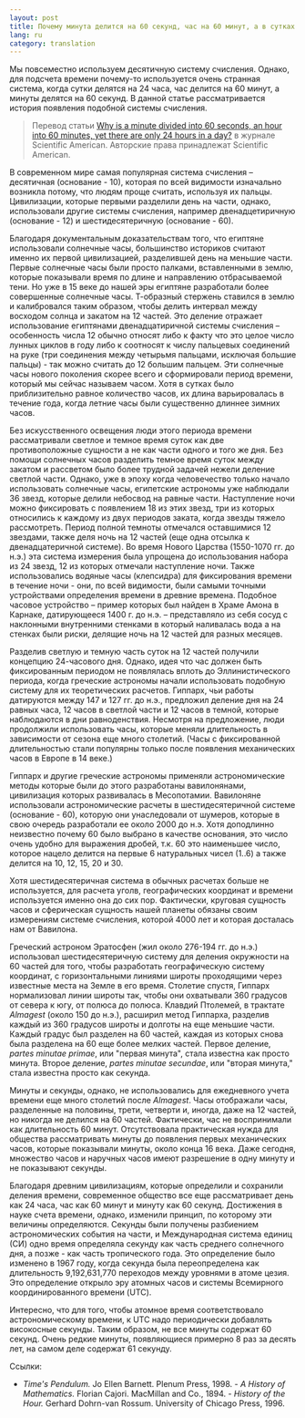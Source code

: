 ```yaml
---
layout: post
title: Почему минута делится на 60 секунд, час на 60 минут, а в сутках только 24 часа?
lang: ru
category: translation
---
```



Мы повсеместно используем десятичную систему счисления. Однако, для подсчета
времени почему-то используется очень странная система, когда сутки делятся
на 24 часа, час делится на 60 минут, а минуты делятся на 60 секунд. В данной
статье рассматривается история появления подобной системы счисления.

<!--more-->

> Перевод статьи [Why is a minute divided into 60 seconds, an hour into 60
minutes, yet there are only 24 hours in a
day?](http://www.scientificamerican.com/article/experts-time-division-days-hours-minutes/)
в журнале Scientific American. Авторские права принадлежат Scientific
American.

В современном мире самая популярная система счисления – десятичная
(основание - 10), которая по всей видимости изначально возникла потому, что
людям проще считать, используя их пальцы. Цивилизации, которые первыми
разделили день на части, однако, использовали другие системы счисления,
например двенадцетиричную (основание - 12) и шестидесятеричную (основание -
60).

Благодаря документальным доказательствам того, что египтяне использовали
солнечные часы, большинство историков считают именно их первой цивилизацией,
разделившей день на меньшие части. Первые солнечные часы были просто
палками, вставленными в землю, которые показывали время по длине и
направлению отбрасываемой тени. Но уже в 15 веке до нашей эры египтяне
разработали более совершенные солнечные часы. Т-образный стержень ставился в
землю и калибровался таким образом, чтобы делить интервал между восходом
солнца и закатом на 12 частей. Это деление отражает использование египтянами
двенадцатиричной системы счисления – особенность числа 12 обычно относят
либо к факту что это целое число лунных циклов в году либо к соотносят к
числу пальцевых соединений на руке (три соединения между четырьмя пальцами,
исключая большие пальцы) - так можно считать до 12 большим пальцем. Эти
солнечные часы нового поколения скорее всего и сформировали период времени,
который мы сейчас называем часом. Хотя в сутках было приблизительно равное
количество часов, их длина варьировалась в течение года, когда летние часы
были существенно длиннее зимних часов.

Без искусственного освещения люди этого периода времени рассматривали
светлое и темное время суток как две противоположные сущности а не как части
одного и того же дня. Без помощи солнечных часов разделить темное время
суток между закатом и рассветом было более трудной задачей нежели деление
светлой части. Однако, уже в эпоху когда человечество только начало
использовать солнечные часы, египетские астрономы уже наблюдали 36 звезд,
которые делили небосвод на равные части. Наступление ночи можно фиксировать
с появлением 18 из этих звезд, три из которых относились к каждому из двух
периодов заката, когда звезды тяжело рассмотреть. Период полной темноты
отмечался оставшимися 12 звездами, также деля ночь на 12 частей (еще одна
отсылка к двенадцатеричной системе). Во время Нового Царства (1550-1070 гг.
до н.э.) эта система измерения была упрощена до использования набора из 24
звезд, 12 из которых отмечали наступление ночи. Также использовались водяные
часы (клепсидра) для фиксирования времени в течение ночи - они, по всей
видимости, были самыми точными устройствами определения времени в древние
времена. Подобное часовое устройство – пример которых был найден в Храме
Амона в Карнаке, датирующееся 1400 г. до н.э. – представляло из себя сосуд с
наклонными внутренними стенками в который наливалась вода а на стенках были
риски, делящие ночь на 12 частей для разных месяцев.

Разделив светлую и темную часть суток на 12 частей получили концепцию
24-часового дня. Однако, идея что час должен быть фиксированным периодом не
появлялась вплоть до Эллинистического периода, когда греческие астрономы
начали использовать подобную систему для их теоретических расчетов. Гиппарх,
чьи работы датируются между 147 и 127 гг. до н.э., предложил деление дня на
24 равных часа, 12 часов в светлой части и 12 часов в темной, которые
наблюдаются в дни равноденствия. Несмотря на предложение, люди продолжили
использовать часы, которые меняли длительность в зависимости от сезона еще
много столетий. (Часы с фиксированной длительностью стали популярны только
после появления механических часов в Европе в 14 веке.)

Гиппарх и другие греческие астрономы применяли астрономические методы
которые были до этого разработаны вавилонянами, цивилизация которых
развивалась в Месопотамии. Вавилоняне использовали астрономические расчеты в
шестидесятеричной системе (основание - 60), которую они унаследовали от
шумеров, которые в свою очередь разработали ее около 2000 до н.э. Хотя
доподлинно неизвестно почему 60 было выбрано в качестве основания, это число
очень удобно для выражения дробей, т.к. 60 это наименьшее число, которое
нацело делится на первые 6 натуральных чисел (1..6) а также делится на 10,
12, 15, 20 и 30.

Хотя шестидесятеричная система в обычных расчетах больше не используется,
для расчета уголв, географических координат и времени используется именно
она до сих пор. Фактически, круговая сущность часов и сферическая сущность
нашей планеты обязаны своим измерениям системе счисления, которой 4000 лет и
которая досталась нам от Вавилона.

Греческий астроном Эратосфен (жил около 276-194 гг. до н.э.) использовал
шестидесятеричную систему для деления окружности на 60 частей для того,
чтобы разработать географическую систему координат, с горизонтальными
линиями широты проходящими через известные места на Земле в его время.
Столетие спустя, Гиппарх нормализовал линии широты так, чтобы они охватывали
360 градусов от севера к югу, от полюса до полюса. Клавдий Птолемей, в
трактате _Almagest_ (около 150 до н.э.), расширил метод Гиппарха, разделив
каждый из 360 градусов широты и долготы на еще меньшие части. Каждый градус
был разделен на 60 частей, каждая из которых снова была разделена на 60 еще
более мелких частей. Первое деление, _partes minutae primae_, или "первая
минута", стала известна как просто минута. Второе деление, _partes minutae
secundae_, или "вторая минута," стала известна просто как секунда.

Минуты и секунды, однако, не использовались для ежедневного учета времени
еще много столетий после _Almagest_. Часы отображали часы, разделенные на
половины, трети, четверти и, иногда, даже на 12 частей, но никогда не
делился на 60 частей. Фактически, час не воспринимали как длительность 60
минут. Отсутствовала практическая нужда для общества рассматривать минуты до
появления первых механических часов, которые показывали минуты, около конца
16 века. Даже сегодня, множество часов и наручных часов имеют разрешение в
одну минуту и не показывают секунды.

Благодаря древним цивилизациям, которые определили и сохранили деления
времени, современное общество все еще рассматривает день как 24 часа, час
как 60 минут и минуту как 60 секунд. Достижения в науке счета времени,
однако, изменили принцип, по которому эти величины определяются. Секунды
были получены разбиением астрономических события на части, и Международная
система единиц (СИ) одно время определяла секунду как часть среднего
солнечного дня, а позже - как часть тропического года. Это определение было
изменено в 1967 году, когда секунда была переопределена как длительность
9,192,631,770 переходов между уровнями в атоме цезия. Это определение
открыло эру атомных часов и системы Всемирного координированного времени
(UTC).

Интересно, что для того, чтобы атомное время соответствовало
астрономическому времени, к UTC надо периодически добавлять високосные
секунды. Таким образом, не все минуты содержат 60 секунд. Очень редкие
минуты, появляющиеся примерно 8 раз за десять лет, на самом деле содержат 61
секунду.

Ссылки:

- _Time's Pendulum._ Jo Ellen Barnett. Plenum Press, 1998.  - _A History of
Mathematics._ Florian Cajori. MacMillan and Co., 1894.  - _History of the
Hour._ Gerhard Dohrn-van Rossum. University of Chicago Press, 1996.


